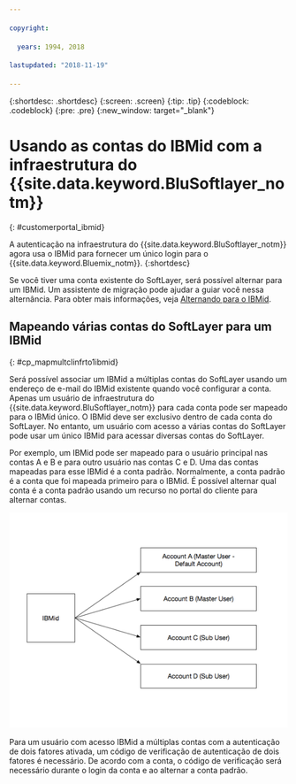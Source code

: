 ```yaml
---

copyright:

  years: 1994, 2018

lastupdated: "2018-11-19"

---
```


{:shortdesc: .shortdesc}
{:screen: .screen}
{:tip: .tip}
{:codeblock: .codeblock}
{:pre: .pre}
{:new_window: target="_blank"}

# Usando as contas do IBMid com a infraestrutura do {{site.data.keyword.BluSoftlayer_notm}}
{: #customerportal_ibmid}

A autenticação na infraestrutura do {{site.data.keyword.BluSoftlayer_notm}} agora usa o IBMid para fornecer um único login para o {{site.data.keyword.Bluemix_notm}}.
{:shortdesc}

Se você tiver uma conta existente do SoftLayer, será possível alternar para um IBMid. Um assistente de migração pode ajudar a guiar você nessa alternância. Para obter mais informações, veja [Alternando para o IBMid](/docs/account/softlayerlink.html#switching-to-ibmid).

## Mapeando várias contas do SoftLayer para um IBMid
{: #cp_mapmultclinfrto1ibmid}

Será possível associar um IBMid a múltiplas contas do SoftLayer usando um endereço de e-mail do IBMid existente quando você configurar a conta. Apenas um usuário de infraestrutura do {{site.data.keyword.BluSoftlayer_notm}} para cada conta pode ser mapeado para o IBMid único. O IBMid deve ser exclusivo dentro de cada conta do SoftLayer. No entanto, um usuário com acesso a várias contas do SoftLayer pode usar um único IBMid para acessar diversas contas do SoftLayer.

Por exemplo, um IBMid pode ser mapeado para o usuário principal nas contas A e B e para outro usuário nas contas C e D. Uma das contas mapeadas para esse IBMid é a conta padrão. Normalmente, a conta padrão é a conta que foi mapeada primeiro para o IBMid. É possível alternar qual conta é a conta padrão usando um recurso no portal do cliente para alternar contas.

![Várias contas do SoftLayer para um IBMid](images/ibmid-image.png)

Para um usuário com acesso IBMid a múltiplas contas com a autenticação de dois fatores ativada, um código de verificação de autenticação de dois fatores é necessário. De acordo com a conta, o código de verificação será necessário durante o login da conta e ao alternar a conta padrão.
